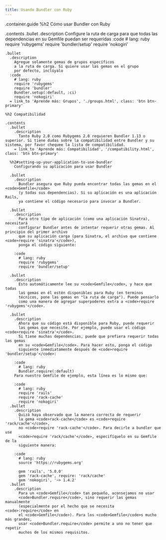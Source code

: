 ```yaml
---
title: Usando Bundler con Ruby
---
```


.container.guide
  %h2 Cómo usar Bundler con Ruby

  .contents
    .bullet
      .description
        Configure la ruta de carga para que todas las dependencias en
        su Gemfile puedan ser requerídas
    :code
      # lang: ruby
      require 'rubygems'
      require 'bundler/setup'
      require 'nokogiri'

    .bullet
      .description
        Agregue solamente gemas de grupos específicos
        a la ruta de carga. Si quiere usar las gemas en el grupo
        por defecto, inclúyalo
      :code
        # lang: ruby
        require 'rubygems'
        require 'bundler'
        Bundler.setup(:default, :ci)
        require 'nokogiri'
      = link_to 'Aprende más: Grupos', './groups.html', class: 'btn btn-primary'

    %h2 Compatibilidad

    .contents
      .bullet
        .description
          Tanto Ruby 2.0 como Rubygems 2.0 requieren Bundler 1.13 o superior. Si tiene dudas sobre la compatibilidad entre Bundler y su sistema, por favor chequee la lista de compatibilidad.
        = link_to 'Aprende más: Compatibilidad', '/compatibility.html', class: 'btn btn-primary'

      %h2#setting-up-your-application-to-use-bundler
        Configurando su aplicación para usar Bundler

      .bullet
        .description
          Bundler asegura que Ruby pueda encontrar todas las gemas en el <code>Gemfile</code>
          (y todas sus dependencias). Si su aplicación es una aplicación Rails,
          ya contiene el código necesario para invocar a Bundler.

      .bullet
        .description
          Para otro tipo de aplicación (como una aplicación Sinatra), necesitará
          configurar Bundler antes de intentar requerir otras gemas. Al principio del primer archivo
          que su aplicación carga (para Sinatra, el archivo que contiene <code>require 'sinatra'</code>),
          ponga el código siguiente:

        :code
          # lang: ruby
          require 'rubygems'
          require 'bundler/setup'

      .bullet
        .description
          Esto automáticamente lee su <code>Gemfile</code>, y hace que todas
          las gemas en él estén disponibles para Ruby (en terminos
          técnicos, pone las gemas en "la ruta de carga"). Puede pensarlo
          como una manera de agregar superpoderes extra a <code>require 'rubygems'</code>.

      .bullet
        .description
          Ahora que su código está disponible para Ruby, puede requerir
          las gemas que necesite. Por ejemplo, puede usar el código <code>require 'sinatra'</code>.
          Si tiene muchas dependencias, puede que prefiera requerir todas las gemas
          en su <code>Gemfile</code>. Para hacer esto, ponga el código
          siguiente inmediatamente después de <code>require 'bundler/setup'</code>:

        :code
          # lang: ruby
          Bundler.require(:default)
        Para nuestro Gemfile de ejemplo, esta línea es lo mismo que:

        :code
          # lang: ruby
          require 'rails'
          require 'rack-cache'
          require 'nokogiri'
      .bullet
        .description
          Quizá haya observado que la manera correcta de requerir
          la gema <code>rack-cache</code> es <code>require 'rack/cache'</code>,
          no <code>require 'rack-cache'</code>. Para decirle a bundler que use
          <code>require 'rack/cache'</code>, especifíquelo en su Gemfile de la
          siguiente manera:

        :code
          # lang: ruby
          source 'https://rubygems.org'

          gem 'rails', '5.0.0'
          gem 'rack-cache', require: 'rack/cache'
          gem 'nokogiri', '~> 1.4.2'
      .bullet
        .description
          Para un <code>Gemfile</code> tan pequeño, aconsejamos no usar
          <code>Bundler.require</code>, sino requerir las gemas manualmente
          (especialmente por el hecho que se necesita <code>:require</code> en
          el <code>Gemfile</code>). Para los <code>Gemfile</code>s mucho más grandes,
          usar <code>Bundler.require</code> permite a uno no tener que repetir
          muchos de los mismos requisitos.
